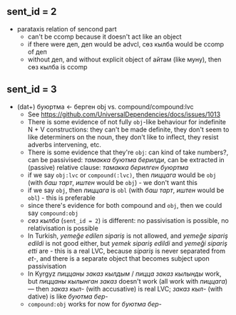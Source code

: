 ## sent_id = 2

- parataxis relation of sencond part
	- can't be ccomp because it doesn't act like an object
	- if there were деп, деп would be advcl, сөз кылба would be ccomp of деп
	- without деп, and without explicit object of айтам (like муну), then сөз кылба is ccomp

## sent_id = 3

- (dat+) буюртма <- берген obj vs. compound/compound:lvc
	- See https://github.com/UniversalDependencies/docs/issues/1013
	- There is some evidence of not fully `obj`-like behaviour for indefinite N + V constructions: they can't be made definite, they don't seem to like determiners on the noun, they don't like to inflect, they resist adverbs intervening, etc.
	- There is some evidence that they're `obj`: can kind of take numbers?, can be passivised: _тамакка буютма берилди_, can be extracted in (passive) relative clause: _тамакка берилген буюртма_
	- if we say `obj:lvc` or `compound(:lvc)`, then _пиццага_ would be `obj` (with _баш тарт_, _иштен_ would be `obj`) - we don't want this
	- if we say `obj`, then _пиццага_ is `obl` (with _баш тарт_, _иштен_ would be `obl`) - this is preferable
	- since there's evidence for both compound and `obj`, then we could say `compound:obj`
	- _сөз кылба_ (`sent_id = 2`) is different: no passivisation is possible, no relativisation is possible
	- In Turkish, _yemeğe edilen sipariş_ is not allowed, and _yemeğe sipariş edildi_ is not good either, but _yemek sipariş edildi_ and _yemeği sipariş etti_ are - this is a real LVC, because _sipariş_ is never separated from _et-_, and there is a separate object that becomes subject upon passivisation
	- In Kyrgyz _пиццаны заказ кылдым_ / _пицца заказ кылынды_ work, but _пиццаны кылынган заказ_ doesn't work (all work with _пиццага_) — then _заказ кыл-_ (with accusative) is real LVC; _заказ кыл-_ (with dative) is like _буютма бер-_
	- `compound:obj` works for now for _буютма бер-_

